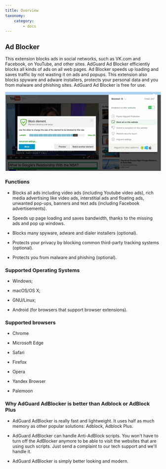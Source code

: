 ```yaml
---
title: Overview
taxonomy:
    category:
        - docs
---
```


## Ad Blocker

This extension blocks ads in social networks, such as VK.com and Facebook, on YouTube, and other sites. AdGuard Ad Blocker efficiently blocks all kinds of ads on all web pages. Ad Blocker speeds up loading and saves traffic by not wasting it on ads and popups. This extension also blocks spyware and adware installers, protects your personal data and you from malware and phishing sites. AdGuard Ad Blocker is free for use.

![](chrome_block_en.png?cropResize=600,400)

### Functions

* Blocks all ads including video ads (including Youtube video ads), rich media advertising like video ads, interstitial ads and floating ads, unwanted pop-ups, banners and text ads (including Facebook advertisements).

* Speeds up page loading and saves bandwidth, thanks to the missing ads and pop up windows.

* Blocks many spyware, adware and dialer installers (optional).

* Protects your privacy by blocking common third-party tracking systems (optional).

* Protects you from malware and phishing (optional).

### Supported Operating Systems

* Windows;

* macOS/OS X;

* GNU/Linux;

* Android (for browsers that support browser extensions).

### Supported browsers

* Chrome

* Microsoft Edge

* Safari

* Firefox

* Opera

* Yandex Browser

* Palemoon

### Why AdGuard AdBlocker is better than Adblock or AdBlock Plus

* AdGuard AdBlocker is really fast and lightweight. It uses half as much memory as other popular solutions: Adblock, Adblock Plus.

* AdGuard AdBlocker can handle Anti-AdBlock scripts. You won't have to turn off the AdBlocker anymore to be able to visit the websites that are using such scripts. Just send a complaint to our tech support and we'll handle it.

* AdGuard AdBlocker is simply better looking and modern.